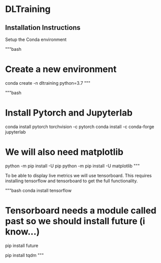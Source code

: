 # DLTraining


## Installation Instructions

Setup the Conda environment

"""bash
# Create a new environment
conda create -n dltraining python=3.7
"""

"""bash
# Install Pytorch and Jupyterlab
conda install pytorch torchvision -c pytorch
conda install -c conda-forge jupyterlab

# We will also need matplotlib
python -m pip install -U pip
python -m pip install -U matplotlib
"""

To be able to display live metrics we will use tensorboard. This requires
installing tensorflow and tensorboard to get the full functionality.

"""bash
conda install tensorflow

# Tensorboard needs a module called past so we should install future (i know...)
pip install future

pip install tqdm
"""
